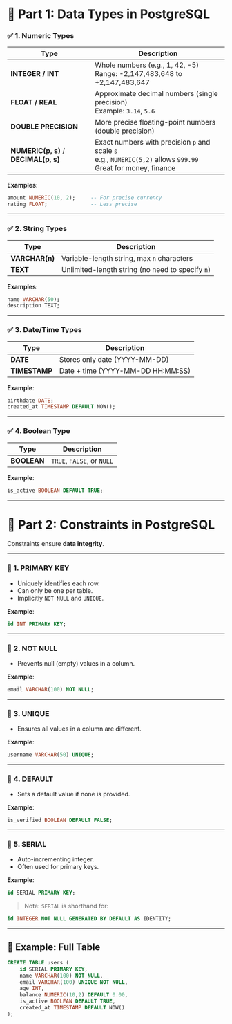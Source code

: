

# 🔢 Part 1: Data Types in PostgreSQL

### ✅ 1. **Numeric Types**

| Type                                  | Description                                                                                                            |
| ------------------------------------- | ---------------------------------------------------------------------------------------------------------------------- |
| **INTEGER / INT**                     | Whole numbers (e.g., 1, 42, -5) <br> Range: -2,147,483,648 to +2,147,483,647                                           |
| **FLOAT / REAL**                      | Approximate decimal numbers (single precision) <br> Example: `3.14`, `5.6`                                             |
| **DOUBLE PRECISION**                  | More precise floating-point numbers (double precision)                                                                 |
| **NUMERIC(p, s)** / **DECIMAL(p, s)** | Exact numbers with precision `p` and scale `s` <br> e.g., `NUMERIC(5,2)` allows `999.99` <br> Great for money, finance |

**Examples**:

```sql
amount NUMERIC(10, 2);     -- For precise currency
rating FLOAT;              -- Less precise
```

---

### ✅ 2. **String Types**

| Type           | Description                                      |
| -------------- | ------------------------------------------------ |
| **VARCHAR(n)** | Variable-length string, max `n` characters       |
| **TEXT**       | Unlimited-length string (no need to specify `n`) |

**Examples**:

```sql
name VARCHAR(50);
description TEXT;
```

---

### ✅ 3. **Date/Time Types**

| Type          | Description                         |
| ------------- | ----------------------------------- |
| **DATE**      | Stores only date (YYYY-MM-DD)       |
| **TIMESTAMP** | Date + time (YYYY-MM-DD HH\:MM\:SS) |

**Example**:

```sql
birthdate DATE;
created_at TIMESTAMP DEFAULT NOW();
```

---

### ✅ 4. **Boolean Type**

| Type        | Description                |
| ----------- | -------------------------- |
| **BOOLEAN** | `TRUE`, `FALSE`, or `NULL` |

**Example**:

```sql
is_active BOOLEAN DEFAULT TRUE;
```

---

# 📏 Part 2: Constraints in PostgreSQL

Constraints ensure **data integrity**.

---

### 🔹 1. **PRIMARY KEY**

* Uniquely identifies each row.
* Can only be one per table.
* Implicitly `NOT NULL` and `UNIQUE`.

**Example**:

```sql
id INT PRIMARY KEY;
```

---

### 🔹 2. **NOT NULL**

* Prevents null (empty) values in a column.

**Example**:

```sql
email VARCHAR(100) NOT NULL;
```

---

### 🔹 3. **UNIQUE**

* Ensures all values in a column are different.

**Example**:

```sql
username VARCHAR(50) UNIQUE;
```

---

### 🔹 4. **DEFAULT**

* Sets a default value if none is provided.

**Example**:

```sql
is_verified BOOLEAN DEFAULT FALSE;
```

---

### 🔹 5. **SERIAL**

* Auto-incrementing integer.
* Often used for primary keys.

**Example**:

```sql
id SERIAL PRIMARY KEY;
```

> Note: `SERIAL` is shorthand for:

```sql
id INTEGER NOT NULL GENERATED BY DEFAULT AS IDENTITY;
```

---

## 🧠 Example: Full Table

```sql
CREATE TABLE users (
    id SERIAL PRIMARY KEY,
    name VARCHAR(100) NOT NULL,
    email VARCHAR(100) UNIQUE NOT NULL,
    age INT,
    balance NUMERIC(10,2) DEFAULT 0.00,
    is_active BOOLEAN DEFAULT TRUE,
    created_at TIMESTAMP DEFAULT NOW()
);
```

